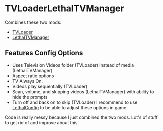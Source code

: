 # TVLoaderLethalTVManager
Combines these two mods: 
- [TVLoader](https://thunderstore.io/c/lethal-company/p/Rattenbonkers/TVLoader/)
- [LethalTVManager](https://thunderstore.io/c/lethal-company/p/Bushwacc/LethalTVManager/)
## Features Config Options
- Uses Television Videos folder (TVLoader) instead of media (LethalTVManager)
- Aspect ratio options
- TV Always On.
- Videos play sequentially (TVLoader)
- Scan, volume, and skipping videos (LethalTVManager) with ability to hide the prompts
- Turn off and back on to skip (TVLoader)
I recommend to use [LethalConfig](https://thunderstore.io/c/lethal-company/p/AinaVT/LethalConfig/) to be able to adjust these options in game. 

Code is really messy because I just combined the two mods. Lot's of stuff to get rid of and improve about this.
